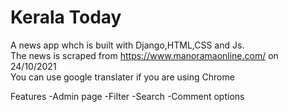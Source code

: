 # Kerala Today

A news app whch is built with Django,HTML,CSS and Js.<br>
The news is scraped from https://www.manoramaonline.com/ on 24/10/2021<br>
You can use google translater if you are using Chrome

Features
-Admin page
-Filter 
-Search
-Comment options
